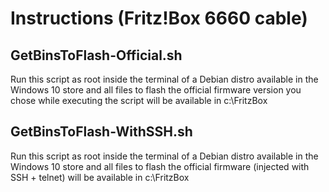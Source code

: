 # Instructions (Fritz!Box 6660 cable)

## GetBinsToFlash-Official.sh
Run this script as root inside the terminal of a Debian distro available in the Windows 10 store and all files to flash the official firmware version you chose while executing the script will be available in c:\FritzBox

## GetBinsToFlash-WithSSH.sh
Run this script as root inside the terminal of a Debian distro available in the Windows 10 store and all files to flash the official firmware (injected with SSH + telnet) will be available in c:\FritzBox
